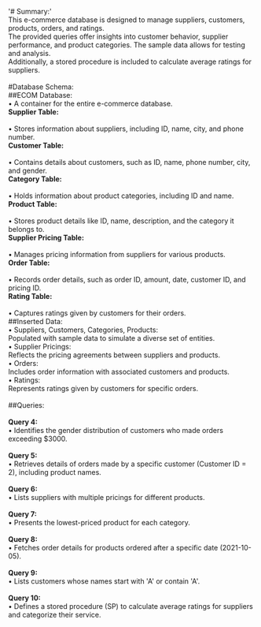 '# Summary:'<br>
This e-commerce database is designed to manage suppliers, customers, products, orders, and ratings.<br>
The provided queries offer insights into customer behavior, supplier performance, and product categories. The sample data allows for testing and analysis.<br>
Additionally, a stored procedure is included to calculate average ratings for suppliers.<br>
<br>
#Database Schema:<br>
##ECOM Database:<br>
&bull; A container for the entire e-commerce database.<br>
**Supplier Table:**<br>
<br>
&bull; Stores information about suppliers, including ID, name, city, and phone number.<br>
**Customer Table:**<br>
<br>
&bull; Contains details about customers, such as ID, name, phone number, city, and gender.<br>
**Category Table:**<br>
<br>
&bull; Holds information about product categories, including ID and name.<br>
**Product Table:**<br>
<br>
&bull; Stores product details like ID, name, description, and the category it belongs to.<br>
**Supplier Pricing Table:**<br>
<br>
&bull; Manages pricing information from suppliers for various products.<br>
**Order Table:**<br>
<br>
&bull; Records order details, such as order ID, amount, date, customer ID, and pricing ID.<br>
**Rating Table:**<br>
<br>
&bull; Captures ratings given by customers for their orders.<br>
##Inserted Data:<br>
&bull; Suppliers, Customers, Categories, Products:<br>
Populated with sample data to simulate a diverse set of entities.<br>
&bull; Supplier Pricings:<br>
Reflects the pricing agreements between suppliers and products.<br>
&bull; Orders:<br>
Includes order information with associated customers and products.<br>
&bull; Ratings:<br>
Represents ratings given by customers for specific orders.<br>
<br>
##Queries:<br>
<br>
**Query 4:**<br>
&bull; Identifies the gender distribution of customers who made orders exceeding $3000.<br>
<br>
**Query 5:**<br>
&bull; Retrieves details of orders made by a specific customer (Customer ID = 2), including product names.<br>
<br>
**Query 6:**<br>
&bull; Lists suppliers with multiple pricings for different products.<br>
<br>
**Query 7:**<br>
&bull; Presents the lowest-priced product for each category.<br>
<br>
**Query 8:**<br>
&bull; Fetches order details for products ordered after a specific date (2021-10-05).<br>
<br>
**Query 9:**<br>
&bull; Lists customers whose names start with 'A' or contain 'A'.<br>
<br>
**Query 10:**<br>
&bull; Defines a stored procedure (SP) to calculate average ratings for suppliers and categorize their service.<br>
<br>
